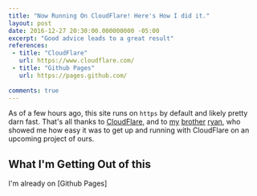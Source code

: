 ```yaml
---
title: "Now Running On CloudFlare! Here's How I did it."
layout: post
date: 2016-12-27 20:30:00.000000000 -05:00
excerpt: "Good advice leads to a great result"
references:
 - title: "CloudFlare"
   url: https://www.cloudflare.com/
 - title: "Github Pages"
   url: https://pages.github.com/
 
comments: true
---
```

As of a few hours ago, this site runs on `https` by default and likely pretty darn fast. That's all thanks to [CloudFlare](https://www.cloudflare.com/), and to [my] [brother] [ryan], who showed me how easy it was to get up and running with CloudFlare on an upcoming project of ours.

## What I'm Getting Out of this
I'm already on [Github Pages]

[my]: http://RyanKilleen.com
[brother]: http://Github.com/RyKilleen
[ryan]: http://twitter.com/deathbypapercut